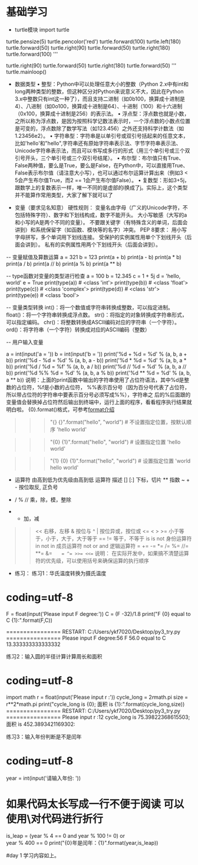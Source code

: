 # 基础学习
- turtle模块
import turtle

turtle.pensize(5)
turtle.pencolor('red')
turtle.forward(100)
turtle.left(180)
turtle.forward(50)
turtle.right(90)
turtle.forward(50)
turtle.right(180)
turtle.forward(100)
'''

turtle.right(90)
turtle.forward(50)
turtle.right(180)
turtle.forward(50)
'''
turtle.mainloop()


- 数据类型
• 整型：Python中可以处理任意大小的整数（Python 2.x中有int和long两种类型的整数，但这种区分对Python来说意义不大，因此在Python 3.x中整数只有int这一种了），而且支持二进制（如0b100，换算成十进制是4）、八进制（如0o100，换算成十进制是64）、十进制（100）和十六进制（0x100，换算成十进制是256）的表示法。
• 浮点型：浮点数也就是小数，之所以称为浮点数，是因为按照科学记数法表示时，一个浮点数的小数点位置是可变的，浮点数除了数学写法（如123.456）之外还支持科学计数法（如1.23456e2）。
• 字符串型：字符串是以单引号或双引号括起来的任意文本，比如'hello'和"hello",字符串还有原始字符串表示法、字节字符串表示法、Unicode字符串表示法，而且可以书写成多行的形式（用三个单引号或三个双引号开头，三个单引号或三个双引号结尾）。
• 布尔型：布尔值只有True、False两种值，要么是True，要么是False，在Python中，可以直接用True、False表示布尔值（请注意大小写），也可以通过布尔运算计算出来（例如3 < 5会产生布尔值True，而2 == 1会产生布尔值False）。
• 复数型：形如3+5j，跟数学上的复数表示一样，唯一不同的是虚部的i换成了j。实际上，这个类型并不能算作常用类型，大家了解下就可以了


- 变量（要求见名知意）
硬性规则：
变量名由字母（广义的Unicode字符，不包括特殊字符）、数字和下划线构成，数字不能开头。
大小写敏感（大写的a和小写的A是两个不同的变量）。
不要跟关键字（有特殊含义的单词，后面会讲到）和系统保留字（如函数、模块等的名字）冲突。
PEP 8要求：
用小写字母拼写，多个单词用下划线连接。
受保护的实例属性用单个下划线开头（后面会讲到）。
私有的实例属性用两个下划线开头（后面会讲到）。


-- 变量赋值及算数运算
a = 321
b = 123
print(a + b)
print(a - b)
print(a * b)
print(a / b)
print(a // b)
print(a % b)
print(a ** b)

-- type函数对变量的类型进行检查
a = 100
b = 12.345
c = 1 + 5j
d = 'hello, world'
e = True
print(type(a)) # <class 'int'>
print(type(b)) # <class 'float'>
print(type(c)) # <class 'complex'>
print(type(d)) # <class 'str'>
print(type(e)) # <class 'bool'>

-- 变量类型转换
int()：将一个数值或字符串转换成整数，可以指定进制。
float()：将一个字符串转换成浮点数。
str()：将指定的对象转换成字符串形式，可以指定编码。
chr()：将整数转换成ASCII编码对应的字符串（一个字符）。
ord()：将字符串（一个字符）转换成对应的ASCII编码（整数）

-- 用户输入变量

a = int(input('a = '))
b = int(input('b = '))
print('%d + %d = %d' % (a, b, a + b))
print('%d - %d = %d' % (a, b, a - b))
print('%d * %d = %d' % (a, b, a * b))
print('%d / %d = %f' % (a, b, a / b))
print('%d // %d = %d' % (a, b, a // b))
print('%d %% %d = %d' % (a, b, a % b))
print('%d ** %d = %d' % (a, b, a ** b))
说明：上面的print函数中输出的字符串使用了占位符语法，其中%d是整数的占位符，%f是小数的占位符，
%%表示百分号（因为百分号代表了占位符，所以带占位符的字符串中要表示百分号必须写成%%），字符串之
后的%后面跟的变量值会替换掉占位符然后输出到终端中，运行上面的程序，看看程序执行结果就明白啦。
{0}.format()格式，可参考[format介绍](https://www.runoob.com/python/att-string-format.html)
>>>"{} {}".format("hello", "world")    # 不设置指定位置，按默认顺序
'hello world'
 
>>> "{0} {1}".format("hello", "world")  # 设置指定位置
'hello world'
 
>>> "{1} {0} {1}".format("hello", "world")  # 设置指定位置
'world hello world'

- 运算符
由高到低为优先级由高到低
运算符	描述
[] [:]	下标，切片
**	指数
~ + -	按位取反, 正负号
* / % //	乘，除，模，整除
+ -	加，减
>> <<	右移，左移
&	按位与
^ |	按位异或，按位或
<= < > >=	小于等于，小于，大于，大于等于
== !=	等于，不等于
is is not	身份运算符
in not in	成员运算符
not or and	逻辑运算符
= += -= *= /= %= //= **= &= `	= ^= >>= <<=`
说明： 在实际开发中，如果搞不清楚运算符的优先级，可以使用括号来确保运算的执行顺序

- 练习：
练习1：华氏温度转换为摄氏温度
# coding=utf-8
F = float(input('Please input F degree:'))
C = (F -32)/1.8
print("F {0} equal to C {1}:".format(F,C))

================ RESTART: C:/Users/ykf7020/Desktop/py3_try.py ================
Please input F degree:56
F 56.0 equal to C 13.333333333333332

练习2：输入圆的半径计算计算周长和面积
# coding=utf-8
import math
r = float(input('Please input r :'))
cycle_long = 2*r*math.pi
size = r**2*math.pi
print("cycle_long is {0}; 面积 is {1}:".format(cycle_long,size))
================ RESTART: C:/Users/ykf7020/Desktop/py3_try.py ================
Please input r :12
cycle_long is 75.39822368615503; 面积 is 452.3893421169302:

练习3：输入年份判断是不是闰年
# coding=utf-8
year = int(input('请输入年份: '))
# 如果代码太长写成一行不便于阅读 可以使用\对代码进行折行
is_leap = (year % 4 == 0 and year % 100 != 0) or \
           year % 400 == 0
print("{0}年是闰年：{1}".format(year,is_leap))


#day 1 学习内容如上。
